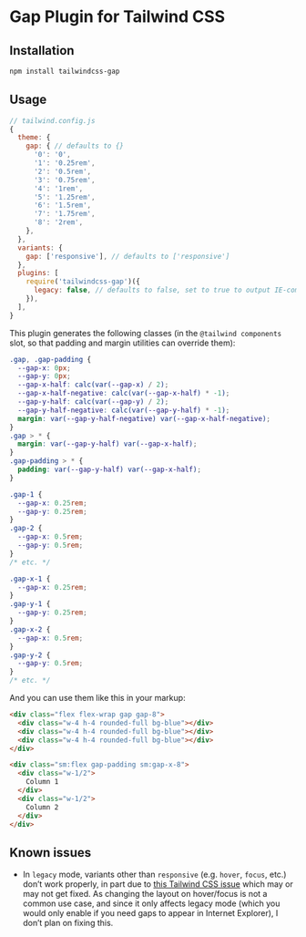 # Gap Plugin for Tailwind CSS

## Installation

```bash
npm install tailwindcss-gap
```

## Usage

```js
// tailwind.config.js
{
  theme: {
    gap: { // defaults to {}
      '0': '0',
      '1': '0.25rem',
      '2': '0.5rem',
      '3': '0.75rem',
      '4': '1rem',
      '5': '1.25rem',
      '6': '1.5rem',
      '7': '1.75rem',
      '8': '2rem',
    },
  },
  variants: {
    gap: ['responsive'], // defaults to ['responsive']
  },
  plugins: [
    require('tailwindcss-gap')({
      legacy: false, // defaults to false, set to true to output IE-compatible CSS (no custom properties, but much larger CSS for the same functionality)
    }),
  ],
}
```

This plugin generates the following classes (in the `@tailwind components` slot, so that padding and margin utilities can override them):

```css
.gap, .gap-padding {
  --gap-x: 0px;
  --gap-y: 0px;
  --gap-x-half: calc(var(--gap-x) / 2);
  --gap-x-half-negative: calc(var(--gap-x-half) * -1);
  --gap-y-half: calc(var(--gap-y) / 2);
  --gap-y-half-negative: calc(var(--gap-y-half) * -1);
  margin: var(--gap-y-half-negative) var(--gap-x-half-negative);
}
.gap > * {
  margin: var(--gap-y-half) var(--gap-x-half);
}
.gap-padding > * {
  padding: var(--gap-y-half) var(--gap-x-half);
}

.gap-1 {
  --gap-x: 0.25rem;
  --gap-y: 0.25rem;
}
.gap-2 {
  --gap-x: 0.5rem;
  --gap-y: 0.5rem;
}
/* etc. */

.gap-x-1 {
  --gap-x: 0.25rem;
}
.gap-y-1 {
  --gap-y: 0.25rem;
}
.gap-x-2 {
  --gap-x: 0.5rem;
}
.gap-y-2 {
  --gap-y: 0.5rem;
}
/* etc. */
```

And you can use them like this in your markup:

```html
<div class="flex flex-wrap gap gap-8">
  <div class="w-4 h-4 rounded-full bg-blue"></div>
  <div class="w-4 h-4 rounded-full bg-blue"></div>
  <div class="w-4 h-4 rounded-full bg-blue"></div>
</div>

<div class="sm:flex gap-padding sm:gap-x-8">
  <div class="w-1/2">
    Column 1
  </div>
  <div class="w-1/2">
    Column 2
  </div>
</div>
```

## Known issues

- In `legacy` mode, variants other than `responsive` (e.g. `hover`, `focus`, etc.) don’t work properly, in part due to [this Tailwind CSS issue](https://github.com/tailwindcss/tailwindcss/issues/1009) which may or may not get fixed. As changing the layout on hover/focus is not a common use case, and since it only affects legacy mode (which you would only enable if you need gaps to appear in Internet Explorer), I don’t plan on fixing this.
